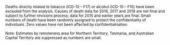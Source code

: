 <small>
Deaths directly related to tobacco (ICD-10 – F17) or alcohol (ICD-10 – F10) have been excluded from the analysis. Causes of death data for 2016, 2017 and 2018 are not final and subject to further revisions process; data for 2015 and earlier years are final. Small numbers of death have been randomly assigned to protect the confidentiality of individuals. Zero values have not been affected by confidentialisation.

Note: Estimates by remoteness area for Northern Territory, Tasmania, and Australian Capital Territory are suppressed as numbers are small.
</small>
